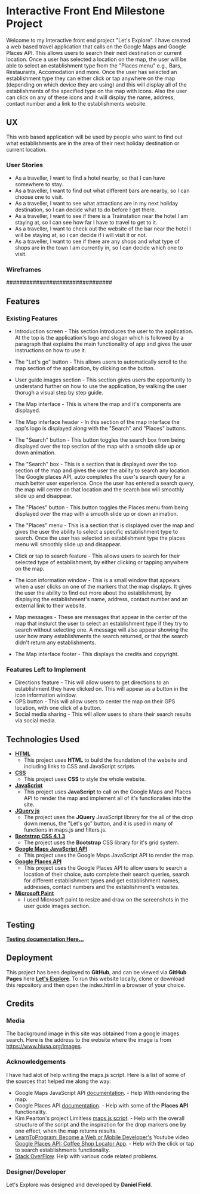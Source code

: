 # Interactive Front End Milestone Project

Welcome to my Interactive front end project "Let's Explore". I have created a web based travel application that calls on the Google Maps and Google Places API.
This allows users to search their next destination or current location. Once a user has selected a location on the map,
the user will be able to select an establishment type from the "Places menu" e.g., Bars, Restaurants, Accomodation and more. Once the user has
selected an establishment type they can either click or tap anywhere on the map (depending on which device they are using) and this will display
all of the establishments of the specified type on the map with icons. Also the user can click on any of these icons and it will display the
name, address, contact number and a link to the establishments website.

## UX

This web based application will be used by people who want to find out what establishments are in the area of their next holiday destination
or current location.

### User Stories

- As a traveller, I want to find a hotel nearby, so that I can have somewhere to stay.
- As a traveller, I want to find out what different bars are nearby, so I can choose one to visit.
- As a traveller, I want to see what attractions are in my next holiday destination, so I can decide what to do before I get there.
- As a traveller, I want to see if there is a Trainstation near the hotel I am staying at, so I can see how far I have to travel to get to it.
- As a traveller, I want to check out the website of the bar near the hotel I will be staying at, so i can decide if i will visit it or not.
- As a traveller, I want to see if there are any shops and what type of shops are in the town I am currently in, so I can decide which one to visit. 

### Wireframes

################################

## Features

### Existing Features

- Introduction screen - This section introduces the user to the application. At the top is the application's logo and slogan which is followed
by a paragraph that explains the main functionality of app and gives the user instructions on how to use it.

- The "Let's go" button - This allows users to automatically scroll to the map section of the application, by clicking on the button.
 
- User guide images section - This section gives users the opportunity to understand further on how to use the application, by walking the user thorugh a
visual step by step guide.

- The Map interface - This is where the map and it's components are displayed.
 
- The Map interface header - In this section of the map interface the app's logo is displayed along with the "Search" and "Places" buttons.
 
- The "Search" button - This button toggles the search box from being displayed over the top section of the map with a smooth slide up or down animation.

- The "Search" box - This is a section that is displayed over the top section of the map and gives the user the ability to search any location. The Google
places API, auto completes the user's search query for a much better user experience. Once the user has entered a search query, the map will center on that location
and the search box will smoothly slide up and disappear.

- The "Places" button - This button toggles the Places menu from being displayed over the map with a smooth slide up or down animation.

- The "Places" menu - This is a section that is displayed over the map and gives the user the ability to select a specific establishment type to search.
Once the user has selected an establishment type the places menu will smoothly slide up and disappear.

- Click or tap to search feature - This allows users to search for their selected type of establishment, by either clicking or tapping anywhere on the map.

- The icon information window - This is a small window that appears when a user clicks on one of the markers that the map displays. It gives the user the ability to find out
more about the establishment, by displaying the establishment's name, address, contact number and an external link to their website.

- Map messages - These are messages that appear in the center of the map that insturct the user to select an establishment type if they try to search without selecting one.
A message will also appear showing the user how many establishments the search returned, or that the search didn't return any establishments.

- The Map interface footer - This displays the credits and copyright.

### Features Left to Implement

- Directions feature - This will allow users to get directions to an establishment they have clicked on. 
This will appear as a button in the icon information window.
- GPS button - This will allow users to center the map on their GPS location, with one click of a button.
- Social media sharing - This will allow users to share their search results via social media.


## Technologies Used

- **[HTML](https://en.wikipedia.org/wiki/HTML)**
    - This project uses **HTML** to build the foundation of the website and including links to CSS and JavaScript scripts.
- **[CSS](https://en.wikipedia.org/wiki/Cascading_Style_Sheets)**
    - This project uses **CSS** to style the whole website.
- **[JavaScript](https://www.javascript.com/)**
    - This project uses **JavaScript** to call on the Google Maps and Places API to render the map and implement all of it's functionalies into the site.
- **[JQuery js](https://jquery.com/)**
    - The project uses the **JQuery** JavaScript library for the all of the drop down menus, the "Let's go" button, and it is used in many of functions in maps.js and filters.js.
- **[Bootstrap CSS 4.1.3](https://getbootstrap.com/)**
    - The project uses the **Bootstrap** CSS library for it's grid system.
- **[Google Maps JavaScript API](https://developers.google.com/maps/documentation/javascript/tutorial)**
    - This project uses the Google Maps JavaScript API to render the map.
- **[Google Places API](https://developers.google.com/places/web-service/intro)**
    - This project uses the Google Places API to allow users to search a location of their choice, auto complete their search queries, search for different establishment
types and get establishment names, addresses, contact numbers and the establishment's websites.
- **[Microsoft Paint](https://en.wikipedia.org/wiki/Microsoft_Paint)**
    - I used Microsoft paint to resize and draw on the screenshots in the user guide images section.

## Testing
[**Testing documentation Here...**](testing.md)

## Deployment

This project has been deployed to **GitHub**, and can be viewed via **GitHub Pages** here **[Let's Explore](https://dan360z.github.io/Interactive-Front-End-Project/)**.
To run this website locally, clone or download this repository and then open the index.html in a browser of your choice. 

## Credits

### Media
The background image in this site was obtained from a google images search. Here is the address to the website where the image is from https://www.hiusa.org/images.

### Acknowledgements
I have had alot of help writing the maps.js script.
Here is a list of some of the sources that helped me along the way:
- Google Maps JavaScript API [documentation](https://developers.google.com/maps/documentation/javascript/tutorial). - Help With rendering the map.
- Google Places API [documentation](https://developers.google.com/places/web-service/intro). - Help with some of the **Places API** functionality.
- Kim Pearton's project Limitless [maps.js script](https://github.com/kimpea/limitless/blob/master/assets/js/map.js). - Help with the overall structure of the script and the inspiration for the drop markers one by one effect, when the map returns results. 
- [LearnToProgram: Become a Web or Mobile Developer's](https://www.youtube.com/user/LearnToProgramDotTV?pbjreload=10) Youtube video [Google Places API: Coffee Shop Locator App](https://www.youtube.com/watch?v=eLGtNm4dSxc&t=54s). - Help
with the click or tap to search establishments functionality.
- [Stack OverFlow](https://stackoverflow.com/). Help with various code related problems.

### Designer/Developer
Let's Explore was designed and developed by **Daniel Field**.



